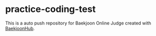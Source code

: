 # practice-coding-test
This is a auto push repository for Baekjoon Online Judge created with [BaekjoonHub](https://github.com/BaekjoonHub/BaekjoonHub).

